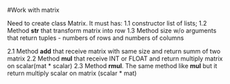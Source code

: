 #Work with matrix

Need to create class Matrix. It must has:
1.1 constructor list of lists;
1.2 Method __str__ that transform matrix into row
1.3 Method size w/o arguments that return tuples - numbers of rows and numbers of columns

2.1 Method __add__ that receive matrix with same size and return summ of two matrix
2.2 Method __mul__ that receive INT or FLOAT and return multiply matrix on scalar(mat * scalar)
2.3 Method __rmul__. The same method like __mul__ but it return multiply scalar on matrix (scalar * mat)